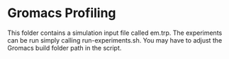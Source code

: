 # Gromacs Profiling

This folder contains a simulation input file called em.trp.
The experiments can be run simply calling run-experiments.sh. You may have to adjust the Gromacs build folder path in the script.